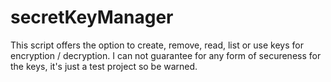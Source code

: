 # secretKeyManager

This script offers the option to create, remove, read, list or use keys for encryption / decryption.
I can not guarantee for any form of secureness for the keys, it's just a test project so be warned.
